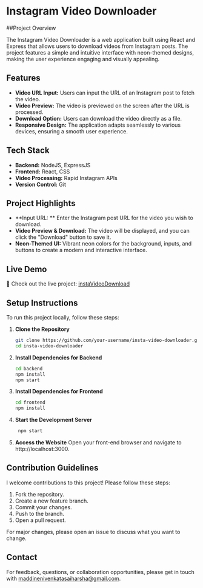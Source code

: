 # Instagram Video Downloader

##Project Overview

The Instagram Video Downloader is a web application built using React and Express that allows users to download videos from Instagram posts. The project features a simple and intuitive interface with neon-themed designs, making the user experience engaging and visually appealing.

## Features

- **Video URL Input:** Users can input the URL of an Instagram post to fetch the video.
- **Video Preview:** The video is previewed on the screen after the URL is processed.
- **Download Option:** Users can download the video directly as a file.
- **Responsive Design:** The application adapts seamlessly to various devices, ensuring a smooth user experience.

## Tech Stack

- **Backend:** NodeJS, ExpressJS
- **Frontend:** React, CSS
- **Video Processing:** Rapid Instagram APIs
- **Version Control:** Git

## Project Highlights

- **Input URL: ** Enter the Instagram post URL for the video you wish to download.
- **Video Preview & Download:** The video will be displayed, and you can click the "Download" button to save it.
- **Neon-Themed UI:** Vibrant neon colors for the background, inputs, and buttons to create a modern and interactive interface.

## Live Demo

🚀 Check out the live project: [instaVideoDownload](https://insta-download-harsha.vercel.app/)

## Setup Instructions

To run this project locally, follow these steps:

1. **Clone the Repository**
    ```sh
    git clone https://github.com/your-username/insta-video-downloader.git
    cd insta-video-downloader


    ```

2. **Install Dependencies for Backend**
    ```sh
    cd backend
    npm install
    npm start
    ```

3. **Install Dependencies for Frontend**
    ```sh
    cd frontend
    npm install
    ```
    
3. **Start the Development Server**
    ```sh
     npm start  
    ```

4. **Access the Website**
    Open your front-end browser and navigate to http://localhost:3000.

## Contribution Guidelines

I welcome contributions to this project! Please follow these steps:

1. Fork the repository.
2. Create a new feature branch.
3. Commit your changes.
4. Push to the branch.
5. Open a pull request.

For major changes, please open an issue to discuss what you want to change.

## Contact

For feedback, questions, or collaboration opportunities, please get in touch with maddinenivenkatasaiharsha@gmail.com.
